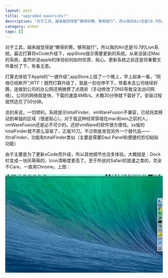 ```yaml
---
layout: post
title: "upgraded mavericks!"
description: "对于工具，越来越觉得是“懒得折腾，够用就行”。所以我的Air还是10.7的Lion系统，最近打算将xCode升级下，appStore提示需要更新的系统。从来没装过Mac的系统，虽然听说apple的体验如何如何优质、贴心。更新系统之前还是将重要文件备份了下，有备无患。"
category: other
tags: []
---
```


对于工具，越来越觉得是“懒得折腾，够用就行”。所以我的Air还是10.7的Lion系统，最近打算将xCode升级下，appStore提示需要更新的系统。从来没装过Mac的系统，虽然听说apple的体验如何如何优质、贴心。更新系统之前还是将重要文件备份了下，有备无患。

打算去体验下Apple的“一键升级”,appStore上挂了一个晚上，早上起来一看，“网络已经断开”,WTF！既然打算升级了，我是一刻也停不下，带着本去公司继续折腾，连接到公司的办公网还稍微费了点周折（手动修改了DNS导致没法访问网络）。公司的网络就是快，下载的速度4MB/s，大概30分钟就下载好了。安装过程居然还花了50分钟。

总的来说，一切顺利。系统提示totalFinder、vmWareFusion不兼容，已经将其移动到单独的区域（很是贴心）。对于我这种经常穿梭在mac和win之前的人，vmWareFusion还是必不可少的。还好vmWare的软件很方便找。xx版的totalFinder就不那么容易了，正版10刀。不过倒是发现另外一个替代品——XtraFinder，功能和totalFinder类似（主要是需要Daul Panel和便捷的剪切粘贴功能）

由于主要是为了更新xCode而升级，所以其他细节也没多体验。大概就是：Dock栏变成一块灰萌萌的，Icon清晰度更高了。至于所说的Safari的提速之类的，完全不Care，一直用Chrome。上图：

![mavericks_cap1](/images/mavericks1.jpg)
